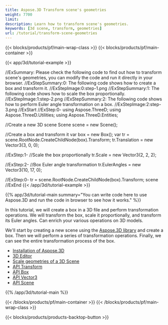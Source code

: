 ```yaml
---
title: Aspose.3D Transform scene's geometries 
weight: 7700
limit: 
description: Learn how to transform scene's geometries.
keywords: [3d scene, transform, geometries]
url: /tutorial/transform-scene-geometries
---
```


{{< blocks/products/pf/main-wrap-class >}}
{{< blocks/products/pf/main-container >}}

{{< app/3d/tutorial-example >}}


//ExSummary: Please check the following code to find out how to transform scene's geometries, you can modify the code and run it directly in your browser.
//ExStepSummary:0: The following code shows how to create a box and transform it.
//ExStepImage:0:step-1.png
//ExStepSummary:1: The following code shows how to scale the box proportionally.
//ExStepImage:1:step-2.png
//ExStepSummary:2: The following code shows how to perform Euler angle transformation on a box.
//ExStepImage:2:step-3.png
//ExStart
//ExStep:0-
using Aspose.ThreeD;
using Aspose.ThreeD.Utilities;
using Aspose.ThreeD.Entities;

//Create a new 3D scene
Scene scene = new Scene();

//Create a box and transform it
var box = new Box();
var tr = scene.RootNode.CreateChildNode(box).Transform;
tr.Translation = new Vector3(3, 0, 0);

//ExStep:1-
//Scale the box proportionally
tr.Scale = new Vector3(2, 2, 2);

//ExStep:2-
//Box Euler angle transformation
tr.EulerAngles = new Vector3(10, 17, 0);

//ExStep:0-
tr = scene.RootNode.CreateChildNode(box).Transform;
scene
//ExEnd
{{< /app/3d/tutorial-example >}}

{{% app/3d/tutorial-main summary="You can write code here to use Aspose.3D and run the code in browser to see how it works." %}}

In this tutorial, we will create a box in a 3D file and perform transformation operations. We will transform the box, scale it proportionally, and transform its Euler angles. Can enrich your various operations on 3D models.

We'll start by creating a new scene using the <a href="https://www.nuget.org/packages/Aspose.3D">Aspose.3D library</a> and create a box. Then we will perform a series of transformation operations. Finally, we can see the entire transformation process of the box.

* [Installation of Aspose.3D](https://docs.aspose.com/3d/net/installation/)
* [3D Editor](https://products.aspose.app/3d/editor/)
* [Scale geometries of a 3D Scene](https://docs.aspose.com/3d/net/scale-geometries-of-a-3d-scene/)
* [API Transform](https://reference.aspose.com/3d/net/aspose.threed/transform/)
* [API Box](https://reference.aspose.com/3d/net/aspose.threed.entities/box/)
* [API Vector3](https://reference.aspose.com/3d/net/aspose.threed.utilities/vector3/)
* [API Scene](https://reference.aspose.com/3d/net/aspose.threed/scene/)

{{% /app/3d/tutorial-main %}}

{{< /blocks/products/pf/main-container >}}
{{< /blocks/products/pf/main-wrap-class >}}

{{< blocks/products/products-backtop-button >}}
